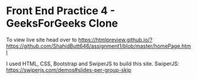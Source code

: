 # Front End Practice 4 - GeeksForGeeks Clone
To view live site head over to
https://htmlpreview.github.io/?https://github.com/ShahidButt646/assignment1/blob/master/homePage.html

I used HTML, CSS, Bootstrap and SwiperJS to build this site.
SwiperJS: https://swiperjs.com/demos#slides-per-group-skip
